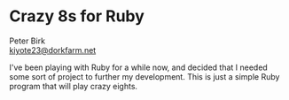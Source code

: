 # Crazy 8s for Ruby
Peter Birk  
kiyote23@dorkfarm.net  

I've been playing with Ruby for a while now, and decided that I needed some sort of project to further my development. This is just a simple Ruby program that will play crazy eights.
